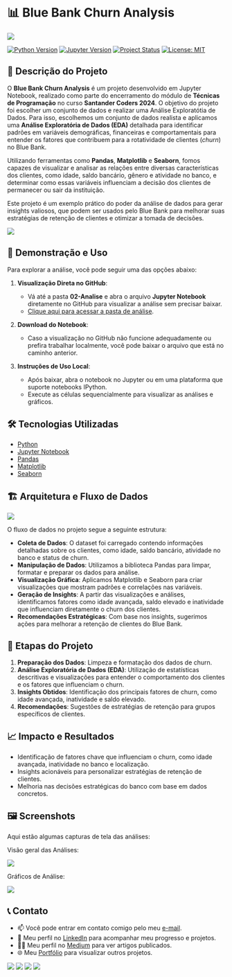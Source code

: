 # 📊 Blue Bank Churn Analysis

<img src="03-Recursos/imagem_capa_repositorio.png">

[![Python Version](https://img.shields.io/badge/Python-3.8-blue?logo=python&logoColor=white)](https://www.python.org/)
[![Jupyter Version](https://img.shields.io/badge/Jupyter-Notebook-orange?logo=jupyter)](https://jupyter.org/)
[![Project Status](https://img.shields.io/badge/Status-In_Progress-yellow)]()
[![License: MIT](https://img.shields.io/badge/License-MIT-yellow.svg)](https://opensource.org/licenses/MIT)

## 📝 Descrição do Projeto  
O **Blue Bank Churn Analysis** é um projeto desenvolvido em Jupyter Notebook, realizado como parte do encerramento do módulo de **Técnicas de Programação** no curso **Santander Coders 2024**. O objetivo do projeto foi escolher um conjunto de dados e realizar uma Análise Exploratótia de Dados. Para isso, escolhemos um conjunto de dados realista e aplicamos uma **Análise Exploratória de Dados (EDA)** detalhada para identificar padrões em variáveis demográficas, financeiras e comportamentais para entender os fatores que contribuem para a rotatividade de clientes (*churn*) no Blue Bank.

Utilizando ferramentas como **Pandas**, **Matplotlib** e **Seaborn**, fomos capazes de visualizar e analisar as relações entre diversas características dos clientes, como idade, saldo bancário, gênero e atividade no banco, e determinar como essas variáveis influenciam a decisão dos clientes de permanecer ou sair da instituição.

Este projeto é um exemplo prático do poder da análise de dados para gerar insights valiosos, que podem ser usados pelo Blue Bank para melhorar suas estratégias de retenção de clientes e otimizar a tomada de decisões.

<img src="03_Recursos/gif_analise_churn.gif">


## 💾 Demonstração e Uso
Para explorar a análise, você pode seguir uma das opções abaixo:

1. **Visualização Direta no GitHub**:
   - Vá até a pasta **02-Analise** e abra o arquivo **Jupyter Notebook** diretamente no GitHub para visualizar a análise sem precisar baixar.
   - [Clique aqui para acessar a pasta de análise](02-Analise/blue-bank-costumer-churn-eda.ipynb).


2. **Download do Notebook**:
   - Caso a visualização no GitHub não funcione adequadamente ou prefira trabalhar localmente, você pode baixar o arquivo que está no caminho anterior.
   

3. **Instruções de Uso Local**:
   - Após baixar, abra o notebook no Jupyter ou em uma plataforma que suporte notebooks IPython.
   - Execute as células sequencialmente para visualizar as análises e gráficos.



## 🛠️ Tecnologias Utilizadas
- [Python](https://www.python.org/)
- [Jupyter Notebook](https://jupyter.org/)
- [Pandas](https://pandas.pydata.org/)
- [Matplotlib](https://matplotlib.org/)
- [Seaborn](https://seaborn.pydata.org/)

## 🏗️ Arquitetura e Fluxo de Dados
<img src="03_Recursos/arquitetura_dados.png">

O fluxo de dados no projeto segue a seguinte estrutura:

- **Coleta de Dados**: O dataset foi carregado contendo informações detalhadas sobre os clientes, como idade, saldo bancário, atividade no banco e status de churn.
- **Manipulação de Dados**: Utilizamos a biblioteca Pandas para limpar, formatar e preparar os dados para análise.
- **Visualização Gráfica**: Aplicamos Matplotlib e Seaborn para criar visualizações que mostram padrões e correlações nas variáveis.
- **Geração de Insights**: A partir das visualizações e análises, identificamos fatores como idade avançada, saldo elevado e inatividade que influenciam diretamente o churn dos clientes.
- **Recomendações Estratégicas**: Com base nos insights, sugerimos ações para melhorar a retenção de clientes do Blue Bank.


## 🔄 Etapas do Projeto
1. **Preparação dos Dados**: Limpeza e formatação dos dados de churn.
2. **Análise Exploratória de Dados (EDA)**: Utilização de estatísticas descritivas e visualizações para entender o comportamento dos clientes e os fatores que influenciam o churn.
3. **Insights Obtidos**: Identificação dos principais fatores de churn, como idade avançada, inatividade e saldo elevado.
4. **Recomendações**: Sugestões de estratégias de retenção para grupos específicos de clientes.

## 📈 Impacto e Resultados
- Identificação de fatores chave que influenciam o churn, como idade avançada, inatividade no banco e localização.
- Insights acionáveis para personalizar estratégias de retenção de clientes.
- Melhoria nas decisões estratégicas do banco com base em dados concretos.

## 🖼️ Screenshots
Aqui estão algumas capturas de tela das análises:

Visão geral das Análises:

<img src="03_Recursos/imagem_analise_geral.png">

Gráficos de Análise:

<img src="03_Recursos/imagem_graficos.png">

## 📞 Contato
- 📫 Você pode entrar em contato comigo pelo meu [e-mail](mailto:thiago.leit@hotmail.com).
- 💼 Meu perfil no [LinkedIn](https://www.linkedin.com/in/tnleite/) para acompanhar meu progresso e projetos.
- ✍🏻 Meu perfil no [Medium](https://medium.com/@thiago.leit) para ver artigos publicados.
- 🌐 Meu [Portfólio](https://thiagoleite.my.canva.site/) para visualizar outros projetos.

<p align="left">
<a href = "mailto:thiago.leit@hotmail.com"><img src="https://img.shields.io/badge/Email-DF0000?style=for-the-badge&amp;labelColor=212121&amp;logo=maildotru&logoColor=DF0000" target="_blank"></a>
<a href = "https://www.linkedin.com/in/tnleite/"><img src="https://img.shields.io/badge/LINKEDIN-0A66C2?style=for-the-badge&amp;labelColor=212121&amp;logo=linkedin&logoColor=0A66C2" target="_blank"></a>
<a href = "https://wa.me/+5521964105121"><img src="https://img.shields.io/badge/WHATSAPP-25D366?style=for-the-badge&amp;labelColor=212121&amp;logo=whatsapp&logoColor=25D366" target="_blank"></a>
<a href = "https://medium.com/@thiago.leit"><img src="https://img.shields.io/badge/MEDIUM-000000?style=for-the-badge&amp;labelColor=FFFFFF&amp;logo=medium&logoColor=000000" target="_blank"></a>
</p>
